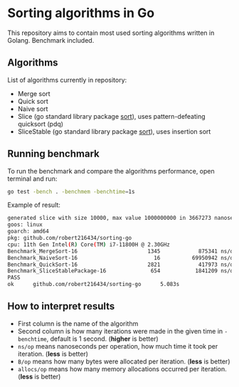 # Sorting algorithms in Go

This repository aims to contain most used sorting algorithms written in Golang.
Benchmark included.

## Algorithms

List of algorithms currently in repository:

- Merge sort
- Quick sort
- Naive sort
- Slice (go standard library package [sort](https://pkg.go.dev/sort)), uses pattern-defeating quicksort (pdq)
- SliceStable (go standard library package [sort](https://pkg.go.dev/sort)), uses insertion sort

## Running benchmark

To run the benchmark and compare the algorithms performance, open terminal and run:

```bash
go test -bench . -benchmem -benchtime=1s
```

Example of result:

```bash
generated slice with size 10000, max value 1000000000 in 3667273 nanoseconds / 3 milliseconds
goos: linux
goarch: amd64
pkg: github.com/robert216434/sorting-go
cpu: 11th Gen Intel(R) Core(TM) i7-11800H @ 2.30GHz
Benchmark_MergeSort-16                      1345            875341 ns/op         1194629 B/op      10000 allocs/op
Benchmark_NaiveSort-16                        16          69950942 ns/op           81920 B/op          1 allocs/op
Benchmark_QuickSort-16                      2821            417973 ns/op           81920 B/op          1 allocs/op
Benchmark_SliceStablePackage-16              654           1841209 ns/op           81976 B/op          3 allocs/op
PASS
ok      github.com/robert216434/sorting-go      5.083s
```

## How to interpret results

- First column is the name of the algorithm
- Second column is how many iterations were made in the given time in `-benchtime`, default is 1 second. (**higher** is better)
- `ns/op` means nanoseconds per operation, how much time it took per iteration. (**less** is better)
- `B/op` means how many bytes were allocated per iteration. (**less** is better)
- `allocs/op` means how many memory allocations occurred per iteration. (**less** is better)
